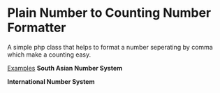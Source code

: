 # Plain Number to Counting Number Formatter

A simple php class that helps to format a number seperating by comma which make a counting easy.

<u>Examples</u>
<strong>South Asian Number System<strong>
  
<strong>International Number System<strong>
